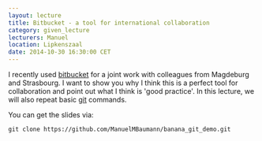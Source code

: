 ```yaml
---
layout: lecture
title: Bitbucket - a tool for international collaboration
category: given_lecture
lecturers: Manuel
location: Lipkenszaal
date: 2014-10-30 16:30:00 CET
---
```


I recently used [bitbucket] for a joint work with colleagues from Magdeburg and Strasbourg. I want to show you why I think this is a perfect tool for collaboration and point out what I think is 'good practice'. In this lecture, we will also repeat basic [git] commands.

You can get the slides via: 

	git clone https://github.com/ManuelMBaumann/banana_git_demo.git


[bitbucket]: https://bitbucket.org/
[git]: https://try.github.io/levels/1/challenges/1
